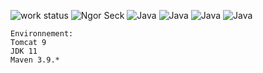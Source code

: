![work status](https://img.shields.io/badge/work-on%20progress-red.svg) 
![Ngor Seck](https://img.shields.io/badge/Ngor%20Seck-Java-green) 
![Java](https://img.shields.io/badge/Ngor%20Seck-JSP%20-yellowgreen)
![Java](https://img.shields.io/badge/Ngor%20Seck-SpringMVC%20-yellowgreen)
![Java](https://img.shields.io/badge/Ngor%20Seck-Maven%20-yellowgreen)
![Java](https://img.shields.io/badge/Ngor%20Seck-Gradle%20-yellowgreen)
```
Environnement: 
Tomcat 9
JDK 11
Maven 3.9.*
```
